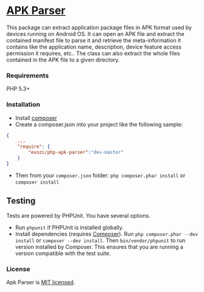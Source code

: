 # [APK Parser](https://github.com/Evozi/php-apk-parser)

This package can extract application package files in APK format used by devices running on Android OS.
It can open an APK file and extract the contained manifest file to parse it and retrieve the meta-information
it contains like the application name, description, device feature access permission it requires, etc..
The class can also extract the whole files contained in the APK file to a given directory.

### Requirements

PHP 5.3+

### Installation

- Install [composer](http://getcomposer.org/download/)
- Create a composer.json into your project like the following sample:

```json
{
    ...
    "require": {
        "evozi/php-apk-parser":"dev-master"
    }
}
```

- Then from your `composer.json` folder: `php composer.phar install` or `composer install`

## Testing

Tests are powered by PHPUnit. You have several options.

- Run `phpunit` if PHPUnit is installed globally.
- Install dependencies (requires [Composer](https://getcomposer.org/download)).
  Run `php composer.phar --dev install` or `composer --dev install`. Then `bin/vendor/phpunit` to run version
  installed by Composer. This ensures that you are running a version compatible with the test suite.


### License

Apk Parser is [MIT licensed](./LICENSE.md).